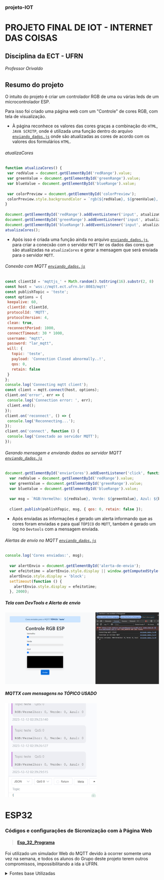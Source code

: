 ### projeto-IOT
# PROJETO FINAL DE IOT - INTERNET DAS COISAS
## Disciplina da ECT - UFRN
###### Professor Orivaldo

## Resumo do projeto
O intuito do projeto é criar um controlador RGB de uma ou várias leds de um microcontrolador ESP.

Para isso foi criado uma página web com um "Controle" de cores RGB, com tela de visualização.

 - À página reconhece os valores das cores graças a combinação do `HTML`, ``JAVA SCRITP``, onde é utilizada uma função dentro do arquivo [`enviando_dados.js`](https://github.com/zzjunior/controleRGBWEB_MQTT/blob/main/js/enviando_dados.js) onde são atualizadas as cores de acordo com os valores dos formulários ``HTML``.
###### atualizaCores
 ~~~~javascript
function atualizaCores() {
  var redValue = document.getElementById('redRange').value;
  var greenValue = document.getElementById('greenRange').value;
  var blueValue = document.getElementById('blueRange').value;

  var colorPreview = document.getElementById('colorPreview');
  colorPreview.style.backgroundColor = `rgb(${redValue}, ${greenValue}, ${blueValue})`;
}

document.getElementById('redRange').addEventListener('input', atualizaCores);
document.getElementById('greenRange').addEventListener('input', atualizaCores);
document.getElementById('blueRange').addEventListener('input', atualizaCores);
atualizaCores();
~~~~

 - Após isso é criada uma função ainda no arquivo [`enviando_dados.js`](https://github.com/zzjunior/controleRGBWEB_MQTT/blob/main/js/enviando_dados.js), para criar a conecxão com o servidor `MQTT` ler os dados das cores que são atualizadas na `atualizaCores` e gerar a mensagem que será enviada para o servidor `MQTT`.
 ######  Conexão com MQTT [`enviando_dados.js`](https://github.com/zzjunior/controleRGBWEB_MQTT/blob/main/js/enviando_dados.js)
 ~~~javascript
const clientId = 'mqttjs_' + Math.random().toString(16).substr(2, 8)
const host = 'wss://mqtt.ect.ufrn.br:8083/mqtt'
const publishTopic = 'teste';
const options = {
  keepalive: 60,
  clientId: clientId,
  protocolId: 'MQTT',
  protocolVersion: 4,
  clean: true,
  reconnectPeriod: 1000,
  connectTimeout: 30 * 1000,
  username: "mqtt",
  password: "lar_mqtt",
  will: {
    topic: 'teste',
    payload: 'Connection Closed abnormally..!',
    qos: 0,
    retain: false
  }
};
console.log('Connecting mqtt client');
const client = mqtt.connect(host, options);
client.on('error', err => {
  console.log('Connection error: ', err);
  client.end();
});
client.on('reconnect', () => {
  console.log('Reconnecting...');
});
client.on('connect', function () {
  console.log('Conectado ao servidor MQTT');
});
~~~
###### Gerando mensagem e enviando dados ao servidor MQTT [`enviando_dados.js`](https://github.com/zzjunior/controleRGBWEB_MQTT/blob/main/js/enviando_dados.js)
~~~javascript
document.getElementById('enviarCores').addEventListener('click', function () {
  var redValue = document.getElementById('redRange').value;
  var greenValue = document.getElementById('greenRange').value;
  var blueValue = document.getElementById('blueRange').value;

  var msg = `RGB:Vermelho: ${redValue}, Verde: ${greenValue}, Azul: ${blueValue}`;

  client.publish(publishTopic, msg, { qos: 0, retain: false });
~~~

 - Após enviadas as informações é gerado um alerta informando que as cores foram enviadas e para qual ``TÓPICO`` do ``MQTT``, também é gerado um log no ``Devtools`` com a mensagem enviada.
###### Alertas de envio no MQTT [`enviando_dados.js`](https://github.com/zzjunior/controleRGBWEB_MQTT/blob/main/js/enviando_dados.js)
~~~javascript
console.log('Cores enviadas:', msg);

  var alertEnvio = document.getElementById('alerta-de-envio');
  var efeitotime = alertEnvio.style.display || window.getComputedStyle(alertEnvio).display;
  alertEnvio.style.display = 'block';
  setTimeout(function () {
    alertEnvio.style.display = efeitotime;
  }, 2000);
~~~

 ##### Tela com DevTools e Alerta de envio
<img src="image-1.png" width="700"/>

##### MQTTX com mensagens no TÓPICO USADO
<img src="image-2.png" width="300"/>

# ESP32
### Códigos e configurações de Sicronização com à Página Web
> #### [Esp_32_Programa](https://github.com/zzjunior/controleRGBWEB_MQTT/blob/main/Esp_32_Programa/guia_ESP32-MICROPYTHON.md)
Foi utilizado um simulador Web do MQTT devido à ocorrer somente uma vez na semana, e todos os alunos do Grupo deste projeto terem outros compromissos, impossibilitando a ida a UFRN.


<details>
 <summary>Fontes base Utilizadas</summary>

 [Biblioteca MQTT.JS](https://www.hivemq.com/article/mqtt-client-library-encyclopedia-paho-js](https://github.com/mqttjs)/)

 [Bootstrap](https://getbootstrap.com/docs/5.3)

 [Java Script](https://developer.mozilla.org/pt-BR/docs/Web/JavaScript)

 [W3 Schools - JS](https://www.w3schools.com/jsrEF/default.asp)

 [Repositório de IOT - Professor Orivaldo](https://github.com/orivaldosantana/ura_html_panel/blob/main/test_mqtt_js.html)

 [Micropython Doc](https://docs.micropython.org/en/latest/)

 [Wokwi](https://wokwi.com)
</details>
